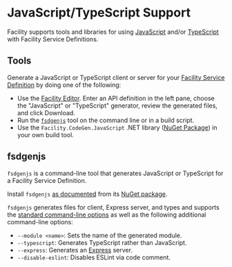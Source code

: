 # JavaScript/TypeScript Support

Facility supports tools and libraries for using [JavaScript](https://en.wikipedia.org/wiki/JavaScript) and/or [TypeScript](https://www.typescriptlang.org/) with Facility Service Definitions.

## Tools

Generate a JavaScript or TypeScript client or server for your [Facility Service Definition](/define) by doing one of the following:

* Use the [Facility Editor](/editor). Enter an API definition in the left pane, choose the "JavaScript" or "TypeScript" generator, review the generated files, and click Download.
* Run the [`fsdgenjs`](#fsdgenjs) tool on the command line or in a build script.
* Use the `Facility.CodeGen.JavaScript` .NET library ([NuGet Package](https://www.nuget.org/packages/Facility.CodeGen.JavaScript)) in your own build tool.

## fsdgenjs

`fsdgenjs` is a command-line tool that generates JavaScript or TypeScript for a Facility Service Definition.

Install `fsdgenjs` [as documented](/generate/tools#installation) from its [NuGet package](https://www.nuget.org/packages/fsdgenjs/).

`fsdgenjs` generates files for client, Express server, and types and supports the [standard command-line options](/generate/tools#options) as well as the following additional command-line options:

* `--module <name>`: Sets the name of the generated module.
* `--typescript`: Generates TypeScript rather than JavaScript.
* `--express`: Generates an [Express](http://expressjs.com) server.
* `--disable-eslint`:  Disables ESLint via code comment.
